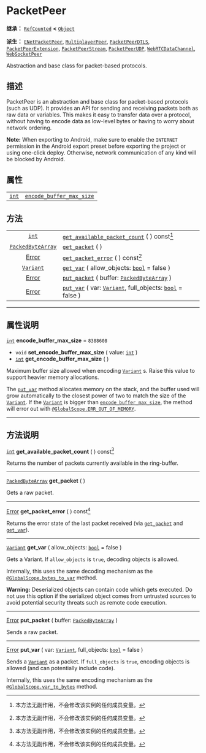<!-- ⚠ 请勿编辑本文件 ⚠ -->
<!-- 本文档使用脚本从 WeDot 引擎源码仓库生成。 -->
<!-- 生成脚本：https://github.com/WeDot-Engine/WeDot/tree/4.3/doc/tools/make_md.py； -->
<!-- 原文件：https://github.com/WeDot-Engine/WeDot/tree/4.3/doc/classes/PacketPeer.xml。 -->

<div id="_class_packetpeer"></div>

# PacketPeer

**继承：** [`RefCounted`](class_refcounted.md) **<** [`Object`](class_object.md)

**派生：** [`ENetPacketPeer`](class_enetpacketpeer.md), [`MultiplayerPeer`](class_multiplayerpeer.md), [`PacketPeerDTLS`](class_packetpeerdtls.md), [`PacketPeerExtension`](class_packetpeerextension.md), [`PacketPeerStream`](class_packetpeerstream.md), [`PacketPeerUDP`](class_packetpeerudp.md), [`WebRTCDataChannel`](class_webrtcdatachannel.md), [`WebSocketPeer`](class_websocketpeer.md)

Abstraction and base class for packet-based protocols.

## 描述

PacketPeer is an abstraction and base class for packet-based protocols (such as UDP). It provides an API for sending and receiving packets both as raw data or variables. This makes it easy to transfer data over a protocol, without having to encode data as low-level bytes or having to worry about network ordering.

 **Note:** When exporting to Android, make sure to enable the `INTERNET` permission in the Android export preset before exporting the project or using one-click deploy. Otherwise, network communication of any kind will be blocked by Android.

## 属性

|||
|:-:|:--|
| [`int`](class_int.md) | [`encode_buffer_max_size`](#class_packetpeer_property_encode_buffer_max_size) | ``8388608`` |

## 方法

|||
|:-:|:--|
| [`int`](class_int.md)                         | [`get_available_packet_count`](class_packetpeermd#class_packetpeer_method_get_available_packet_count) ( ) const[^const]                               |
| [`PackedByteArray`](class_packedbytearray.md) | [`get_packet`](class_packetpeermd#class_packetpeer_method_get_packet) ( )                                                                             |
| [Error](#enum_@globalscope_error)             | [`get_packet_error`](class_packetpeermd#class_packetpeer_method_get_packet_error) ( ) const[^const]                                                   |
| [`Variant`](class_variant.md)                 | [`get_var`](class_packetpeermd#class_packetpeer_method_get_var) ( allow_objects: [`bool`](class_bool.md) = false )                                    |
| [Error](#enum_@globalscope_error)             | [`put_packet`](class_packetpeermd#class_packetpeer_method_put_packet) ( buffer: [`PackedByteArray`](class_packedbytearray.md) )                       |
| [Error](#enum_@globalscope_error)             | [`put_var`](class_packetpeermd#class_packetpeer_method_put_var) ( var: [`Variant`](class_variant.md), full_objects: [`bool`](class_bool.md) = false ) |

<!-- rst-class:: classref-section-separator -->

---

## 属性说明

<div id="_class_packetpeer_property_encode_buffer_max_size"></div>

[`int`](class_int.md) **encode_buffer_max_size** = ``8388608`` <div id="class_packetpeer_property_encode_buffer_max_size"></div>

- `void` **set_encode_buffer_max_size** ( value: [`int`](class_int.md) )
- [`int`](class_int.md) **get_encode_buffer_max_size** ( )

Maximum buffer size allowed when encoding [`Variant`](class_variant.md) s. Raise this value to support heavier memory allocations.

The [`put_var`](#class_packetpeer_method_put_var) method allocates memory on the stack, and the buffer used will grow automatically to the closest power of two to match the size of the [`Variant`](class_variant.md). If the [`Variant`](class_variant.md) is bigger than [`encode_buffer_max_size`](#class_packetpeer_property_encode_buffer_max_size), the method will error out with [`@GlobalScope.ERR_OUT_OF_MEMORY`](#class_@globalscope_constant_err_out_of_memory).

<!-- rst-class:: classref-section-separator -->

---

## 方法说明

<div id="_class_packetpeer_method_get_available_packet_count"></div>

[`int`](class_int.md) **get_available_packet_count** ( ) const[^const]<div id="class_packetpeer_method_get_available_packet_count"></div>

Returns the number of packets currently available in the ring-buffer.

<!-- rst-class:: classref-item-separator -->

---

<div id="_class_packetpeer_method_get_packet"></div>

[`PackedByteArray`](class_packedbytearray.md) **get_packet** ( )<div id="class_packetpeer_method_get_packet"></div>

Gets a raw packet.

<!-- rst-class:: classref-item-separator -->

---

<div id="_class_packetpeer_method_get_packet_error"></div>

[Error](#enum_@globalscope_error) **get_packet_error** ( ) const[^const]<div id="class_packetpeer_method_get_packet_error"></div>

Returns the error state of the last packet received (via [`get_packet`](#class_packetpeer_method_get_packet) and [`get_var`](#class_packetpeer_method_get_var)).

<!-- rst-class:: classref-item-separator -->

---

<div id="_class_packetpeer_method_get_var"></div>

[`Variant`](class_variant.md) **get_var** ( allow_objects: [`bool`](class_bool.md) = false )<div id="class_packetpeer_method_get_var"></div>

Gets a Variant. If `allow_objects` is `true`, decoding objects is allowed.

Internally, this uses the same decoding mechanism as the [`@GlobalScope.bytes_to_var`](#class_@globalscope_method_bytes_to_var) method.

 **Warning:** Deserialized objects can contain code which gets executed. Do not use this option if the serialized object comes from untrusted sources to avoid potential security threats such as remote code execution.

<!-- rst-class:: classref-item-separator -->

---

<div id="_class_packetpeer_method_put_packet"></div>

[Error](#enum_@globalscope_error) **put_packet** ( buffer: [`PackedByteArray`](class_packedbytearray.md) )<div id="class_packetpeer_method_put_packet"></div>

Sends a raw packet.

<!-- rst-class:: classref-item-separator -->

---

<div id="_class_packetpeer_method_put_var"></div>

[Error](#enum_@globalscope_error) **put_var** ( var: [`Variant`](class_variant.md), full_objects: [`bool`](class_bool.md) = false )<div id="class_packetpeer_method_put_var"></div>

Sends a [`Variant`](class_variant.md) as a packet. If `full_objects` is `true`, encoding objects is allowed (and can potentially include code).

Internally, this uses the same encoding mechanism as the [`@GlobalScope.var_to_bytes`](#class_@globalscope_method_var_to_bytes) method.

[^virtual]: 本方法通常需要用户覆盖才能生效。
[^const]: 本方法无副作用，不会修改该实例的任何成员变量。
[^vararg]: 本方法除了能接受在此处描述的参数外，还能够继续接受任意数量的参数。
[^constructor]: 本方法用于构造某个类型。
[^static]: 调用本方法无需实例，可直接使用类名进行调用。
[^operator]: 本方法描述的是使用本类型作为左操作数的有效运算符。
[^bitfield]: 这个值是由下列位标志构成位掩码的整数。
[^void]: 无返回值。
